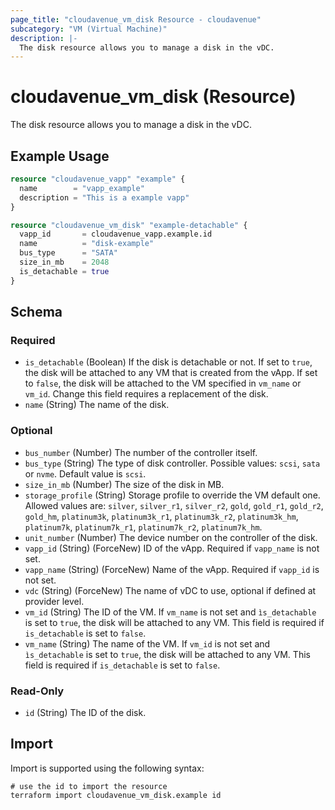 ```yaml
---
page_title: "cloudavenue_vm_disk Resource - cloudavenue"
subcategory: "VM (Virtual Machine)"
description: |-
  The disk resource allows you to manage a disk in the vDC.
---
```


# cloudavenue_vm_disk (Resource)

The disk resource allows you to manage a disk in the vDC.

## Example Usage

```terraform
resource "cloudavenue_vapp" "example" {
  name        = "vapp_example"
  description = "This is a example vapp"
}

resource "cloudavenue_vm_disk" "example-detachable" {
  vapp_id       = cloudavenue_vapp.example.id
  name          = "disk-example"
  bus_type      = "SATA"
  size_in_mb    = 2048
  is_detachable = true
}
```

<!-- schema generated by tfplugindocs -->
## Schema

### Required

- `is_detachable` (Boolean) If the disk is detachable or not. If set to `true`, the disk will be attached to any VM that is created from the vApp. If set to `false`, the disk will be attached to the VM specified in `vm_name` or `vm_id`. Change this field requires a replacement of the disk.
- `name` (String) The name of the disk.

### Optional

- `bus_number` (Number) The number of the controller itself.
- `bus_type` (String) The type of disk controller. Possible values: `scsi`, `sata` or `nvme`. Default value is `scsi`.
- `size_in_mb` (Number) The size of the disk in MB.
- `storage_profile` (String) Storage profile to override the VM default one. Allowed values are: `silver`, `silver_r1`, `silver_r2`, `gold`, `gold_r1`, `gold_r2`, `gold_hm`, `platinum3k`, `platinum3k_r1`, `platinum3k_r2`, `platinum3k_hm`, `platinum7k`, `platinum7k_r1`, `platinum7k_r2`, `platinum7k_hm`.
- `unit_number` (Number) The device number on the controller of the disk.
- `vapp_id` (String) (ForceNew) ID of the vApp. Required if `vapp_name` is not set.
- `vapp_name` (String) (ForceNew) Name of the vApp. Required if `vapp_id` is not set.
- `vdc` (String) (ForceNew) The name of vDC to use, optional if defined at provider level.
- `vm_id` (String) The ID of the VM. If `vm_name` is not set and `ìs_detachable` is set to `true`, the disk will be attached to any VM. This field is required if `is_detachable` is set to `false`.
- `vm_name` (String) The name of the VM. If `vm_id` is not set and `ìs_detachable` is set to `true`, the disk will be attached to any VM. This field is required if `is_detachable` is set to `false`.

### Read-Only

- `id` (String) The ID of the disk.

## Import

Import is supported using the following syntax:
```shell
# use the id to import the resource
terraform import cloudavenue_vm_disk.example id
```